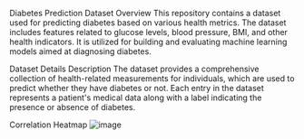 Diabetes Prediction Dataset
Overview
This repository contains a dataset used for predicting diabetes based on various health metrics. The dataset includes features related to glucose levels, blood pressure, BMI, and other health indicators. It is utilized for building and evaluating machine learning models aimed at diagnosing diabetes.

Dataset Details
Description
The dataset provides a comprehensive collection of health-related measurements for individuals, which are used to predict whether they have diabetes or not. Each entry in the dataset represents a patient's medical data along with a label indicating the presence or absence of diabetes.


Correlation Heatmap
![image](https://github.com/user-attachments/assets/3c1129dc-f5d2-4518-952c-6dbf59469942)

